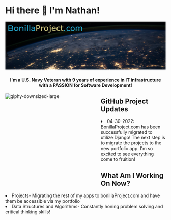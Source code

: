 <h1> Hi there 👋 I'm Nathan!</h1>

[![Header](https://github.com/nathanBonilla/nathanBonilla/blob/53c4a80f58c6c08cff5b050c3766b60b0f317866/githeadertitle.jpg "Header")](https://bonillaproject.com/)



<h4 align="center"><b>I'm a U.S. Navy Veteran with 9 years of experience in IT infrastructure with a PASSION for Software Development!</b></h5>


<img src="https://user-images.githubusercontent.com/71905844/166610962-521685db-6cd7-4842-b0c4-19b9ab65b66e.gif" alt="giphy-downsized-large" width="300" height="300" align="left">
<h2> GitHub Project Updates</h2>
<li> 04-30-2022: BonillaProject.com has been successfully migrated to utilize Django!  The next step is to migrate the projects to the new portfolio app.  I'm so excited to see everything come to fruition!

## What Am I Working On Now?
<p>
    <li> Projects- Migrating the rest of my apps to bonillaProject.com and have them be accessible via my portfolio
    <li> Data Structures and Algorithms- Constantly honing problem solving and critical thinking skills!
</p>

<!--
**nathanBonilla/nathanBonilla** is a ✨ _special_ ✨ repository because its `README.md` (this file) appears on your GitHub profile.

Here are some ideas to get you started:

- 🔭 I’m currently working on ...
- 🌱 I’m currently learning ...
- 👯 I’m looking to collaborate on ...
- 🤔 I’m looking for help with ...
- 💬 Ask me about ...
- 📫 How to reach me: ...
- 😄 Pronouns: ...
- ⚡ Fun fact: ...

-->
